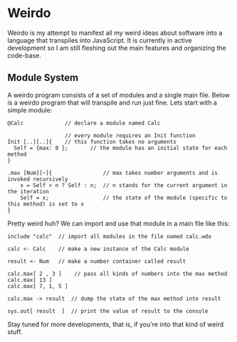 Weirdo
======

Weirdo is my attempt to manifest all my weird ideas about software into a language that transpiles into JavaScript. It is currently in active development so I am still fleshing out the main features and organizing the code-base.

Module System
-------------
A weirdo program consists of a set of modules and a single main file. Below is a weirdo program that will transpile and run just fine. Lets start with a simple module:

```code
@Calc             // declare a module named Calc

                  // every module requires an Init function
Init [..][..]{    // this function takes no arguments
  Self = {max: 0 };       // the module has an initial state for each method
}

.max [Num][~]{                // max takes number arguments and is invoked recursively
	x = Self > n ? Self : n;  // n stands for the current argument in the iteration
	Self = x;                 // the state of the module (specific to this method) is set to x
}
```
Pretty weird huh? We can import and use that module in a main file like this:

```code
include "calc"  // import all modules in the file named calc.wdo

calc <- Calc    // make a new instance of the Calc module

result <- Num   // make a number container called result

calc.max[ 2 , 3 ]    // pass all kinds of numbers into the max method
calc.max[ 13 ]
calc.max[ 7, 1, 5 ]

calc.max -> result  // dump the state of the max method into result

sys.out[ result  ]  // print the value of result to the console
```

Stay tuned for more developments, that is, if you're into that kind of weird stuff.

